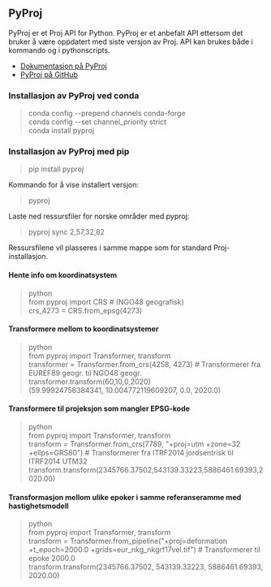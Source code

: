 ## PyProj

PyProj er et Proj API for Python. PyProj er et anbefalt API ettersom det bruker å være oppdatert med siste versjon av Proj. API kan brukes både i kommando og i pythonscripts.

* [Dokumentasjon på PyProj](https://pyproj4.github.io/pyproj/stable/)
* [PyProj på GitHub](https://github.com/pyproj4/pyproj)

### Installasjon av PyProj ved conda

> conda config --prepend channels conda-forge \
> conda config --set channel_priority strict \
> conda install pyproj

### Installasjon av PyProj med pip

> pip install pyproj

Kommando for å vise installert versjon:

> pyproj

Laste ned ressursfiler for norske områder med pyproj:

> pyproj sync 2,57,32,82

Ressursfilene vil plasseres i samme mappe som for standard Proj-installasjon.

#### Hente info om koordinatsystem

> python \
> from pyproj import CRS # (NGO48 geografisk) \
> crs_4273 = CRS.from_epsg(4273)

#### Transformere mellom to koordinatsystemer

> python \
> from pyproj import Transformer, transform \
> transformer = Transformer.from_crs(4258, 4273) # Transformerer fra EUREF89 geogr. til NGO48 geogr. \
> transformer.transform(60,10,0,2020) \
(59.99924756384341, 10.004772119609207, 0.0, 2020.0)

#### Transformere til projeksjon som mangler EPSG-kode

> python \
> from pyproj import Transformer, transform \
> transform = Transformer.from_crs(7789, "+proj=utm +zone=32 +ellps=GRS80") # Transformerer fra ITRF2014 jordsentrisk til ITRF2014 UTM32 \
> transform.transform(2345766.37502,543139.33223,5886461.69393,2020.00)

#### Transformasjon mellom ulike epoker i samme referanseramme med hastighetsmodell

> python \
> from pyproj import Transformer, transform \
> transform = Transformer.from_pipeline("+proj=deformation +t_epoch=2000.0 +grids=eur_nkg_nkgrf17vel.tif") # Transformerer til epoke 2000.0 \
> transform.transform(2345766.37502, 543139.33223, 5886461.69393, 2020.00)
